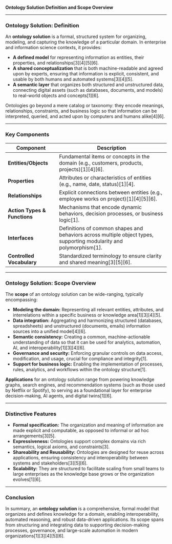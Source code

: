 **Ontology Solution Definition and Scope Overview**

---

### Ontology Solution: Definition

An **ontology solution** is a formal, structured system for organizing, modeling, and capturing the knowledge of a particular domain. In enterprise and information science contexts, it provides:

- **A defined model** for representing information as entities, their properties, and relationships[3][4][5][6].
- **A shared conceptualization** that is both machine-readable and agreed upon by experts, ensuring that information is explicit, consistent, and usable by both humans and automated systems[3][4][5].
- **A semantic layer** that organizes both structured and unstructured data, connecting digital assets (such as databases, documents, and models) to real-world objects and concepts[1][6].

Ontologies go beyond a mere catalog or taxonomy: they encode meanings, relationships, constraints, and business logic so that information can be interpreted, queried, and acted upon by computers and humans alike[4][6].

---

### Key Components

| Component        | Description                                                                                                      |
|------------------|------------------------------------------------------------------------------------------------------------------|
| **Entities/Objects**   | Fundamental items or concepts in the domain (e.g., customers, products, projects)[1][4][6].                          |
| **Properties**   | Attributes or characteristics of entities (e.g., name, date, status)[1][4].                                         |
| **Relationships**| Explicit connections between entities (e.g., employee works on project)[1][4][5][6].                               |
| **Action Types & Functions** | Mechanisms that encode dynamic behaviors, decision processes, or business logic[1].                                  |
| **Interfaces**   | Definitions of common shapes and behaviors across multiple object types, supporting modularity and polymorphism[1].|
| **Controlled Vocabulary** | Standardized terminology to ensure clarity and shared meaning[3][5][6].                                           |

---

### Ontology Solution: Scope Overview

The **scope** of an ontology solution can be wide-ranging, typically encompassing:

- **Modeling the domain:** Representing all relevant entities, attributes, and interrelations within a specific business or knowledge area[1][3][4][5].
- **Data integration:** Aggregating and harmonizing structured (databases, spreadsheets) and unstructured (documents, emails) information sources into a unified model[4][6].
- **Semantic consistency:** Creating a common, machine-actionable understanding of data so that it can be used for analytics, automation, AI, and interoperability[1][3][4][6].
- **Governance and security:** Enforcing granular controls on data access, modification, and usage, crucial for compliance and integrity[1].
- **Support for business logic:** Enabling the implementation of processes, rules, analytics, and workflows within the ontology structure[1].

**Applications** for an ontology solution range from powering knowledge graphs, search engines, and recommendation systems (such as those used by Netflix or Spotify), to serving as a foundational layer for enterprise decision-making, AI agents, and digital twins[1][6].

---

### Distinctive Features

- **Formal specification:** The organization and meaning of information are made explicit and computable, as opposed to informal or ad hoc arrangements[3][5].
- **Expressiveness:** Ontologies support complex domains via rich semantics, logical axioms, and constraints[3].
- **Shareability and Reusability:** Ontologies are designed for reuse across applications, ensuring consistency and interoperability between systems and stakeholders[3][5][6].
- **Scalability:** They are structured to facilitate scaling from small teams to large enterprises as the knowledge base grows or the organization evolves[1][6].

---

### Conclusion

In summary, an **ontology solution** is a comprehensive, formal model that organizes and defines knowledge for a domain, enabling interoperability, automated reasoning, and robust data-driven applications. Its scope spans from structuring and integrating data to supporting decision-making processes, governance, and large-scale automation in modern organizations[1][3][4][5][6].